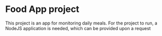 # Food App project

This project is an app for monitoring daily meals.
For the project to run, a NodeJS application is needed, which can be provided upon a request

